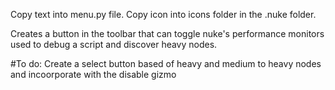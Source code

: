 Copy text into menu.py file.
Copy icon into icons folder in the .nuke folder.

Creates a button in the toolbar that can toggle nuke's performance monitors used to debug a script and discover heavy nodes.

#To do:
	Create a select button based of heavy and medium to heavy nodes and incoorporate with the disable gizmo